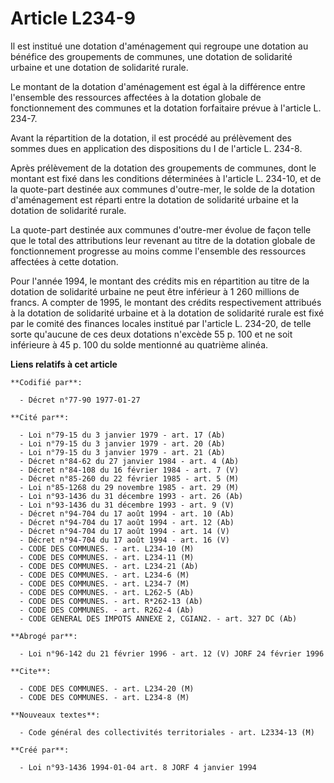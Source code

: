 # Article L234-9

Il est institué une dotation d'aménagement qui regroupe une dotation au bénéfice des groupements de communes, une dotation de
solidarité urbaine et une dotation de solidarité rurale.

Le montant de la dotation d'aménagement est égal à la différence entre l'ensemble des ressources affectées à la dotation
globale de fonctionnement des communes et la dotation forfaitaire prévue à l'article L. 234-7.

Avant la répartition de la dotation, il est procédé au prélèvement des sommes dues en application des dispositions du I de
l'article L. 234-8.

Après prélèvement de la dotation des groupements de communes, dont le montant est fixé dans les conditions déterminées à
l'article L. 234-10, et de la quote-part destinée aux communes d'outre-mer, le solde de la dotation d'aménagement est réparti
entre la dotation de solidarité urbaine et la dotation de solidarité rurale.

La quote-part destinée aux communes d'outre-mer évolue de façon telle que le total des attributions leur revenant au titre de
la dotation globale de fonctionnement progresse au moins comme l'ensemble des ressources affectées à cette dotation.

Pour l'année 1994, le montant des crédits mis en répartition au titre de la dotation de solidarité urbaine ne peut être
inférieur à 1 260 millions de francs. A compter de 1995, le montant des crédits respectivement attribués à la dotation de
solidarité urbaine et à la dotation de solidarité rurale est fixé par le comité des finances locales institué par l'article
L. 234-20, de telle sorte qu'aucune de ces deux dotations n'excède 55 p. 100 et ne soit inférieure à 45 p. 100 du solde
mentionné au quatrième alinéa.

**Liens relatifs à cet article**

	**Codifié par**:

	  - Décret n°77-90 1977-01-27

	**Cité par**:

	  - Loi n°79-15 du 3 janvier 1979 - art. 17 (Ab)
	  - Loi n°79-15 du 3 janvier 1979 - art. 20 (Ab)
	  - Loi n°79-15 du 3 janvier 1979 - art. 21 (Ab)
	  - Décret n°84-62 du 27 janvier 1984 - art. 4 (Ab)
	  - Décret n°84-108 du 16 février 1984 - art. 7 (V)
	  - Décret n°85-260 du 22 février 1985 - art. 5 (M)
	  - Loi n°85-1268 du 29 novembre 1985 - art. 29 (M)
	  - Loi n°93-1436 du 31 décembre 1993 - art. 26 (Ab)
	  - Loi n°93-1436 du 31 décembre 1993 - art. 9 (V)
	  - Décret n°94-704 du 17 août 1994 - art. 10 (Ab)
	  - Décret n°94-704 du 17 août 1994 - art. 12 (Ab)
	  - Décret n°94-704 du 17 août 1994 - art. 14 (V)
	  - Décret n°94-704 du 17 août 1994 - art. 16 (V)
	  - CODE DES COMMUNES. - art. L234-10 (M)
	  - CODE DES COMMUNES. - art. L234-11 (M)
	  - CODE DES COMMUNES. - art. L234-21 (Ab)
	  - CODE DES COMMUNES. - art. L234-6 (M)
	  - CODE DES COMMUNES. - art. L234-7 (M)
	  - CODE DES COMMUNES. - art. L262-5 (Ab)
	  - CODE DES COMMUNES. - art. R*262-13 (Ab)
	  - CODE DES COMMUNES. - art. R262-4 (Ab)
	  - CODE GENERAL DES IMPOTS ANNEXE 2, CGIAN2. - art. 327 DC (Ab)

	**Abrogé par**:

	  - Loi n°96-142 du 21 février 1996 - art. 12 (V) JORF 24 février 1996

	**Cite**:

	  - CODE DES COMMUNES. - art. L234-20 (M)
	  - CODE DES COMMUNES. - art. L234-8 (M)

	**Nouveaux textes**:

	  - Code général des collectivités territoriales - art. L2334-13 (M)

	**Créé par**:

	  - Loi n°93-1436 1994-01-04 art. 8 JORF 4 janvier 1994
